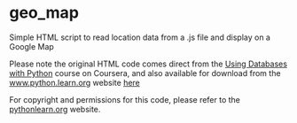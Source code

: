 # geo_map
Simple HTML script to read location data from a .js file and display on a Google Map

Please note the original HTML code comes direct from the
[Using Databases with Python](https://www.coursera.org/learn/python-databases/) course on Coursera,
and also available for download from the www.python.learn.org website [here](http://www.pythonlearn.com/code/geodata.zip)

For copyright and permissions for this code, please refer to the [pythonlearn.org](http://www.pythonlearn.com/) website.
